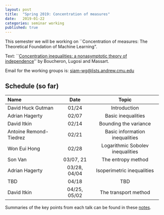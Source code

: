 ```yaml
---
layout: post
title:  "Spring 2019: Concentration of measures"
date:   2019-01-22
categories: seminar working
published: true
---
```

This semester we will be working on ``Concentration of measures: The Theoretical Foundation of Machine Learning".

Text: ``[Concentration inequalities: a nonasymptotic theory of independence](https://www.hse.ru/data/2016/11/24/1113029206/Concentration%20inequalities.pdf)'' by
Boucheron, Lugosi and Massart.

Email for the working groups is: siam-wg@lists.andrew.cmu.edu

## Schedule (so far) ##

| Name				| Date		| Topic					|
|:------------------------------|:-------------:|:-------------------------------------:|
| David Huck Gutman		| 01/24		| Introduction				|
| Adrian Hagerty		| 02/07		| Basic inequalities			|
| David Itkin			| 02/14		| Bounding the variance			|
| Antoine Remond-Tiedrez	| 02/21		| Basic information inequalities	|
| Won Eui Hong			| 02/28		| Logarithmic Sobolev inequalities	|
| Son Van			| 03/07, 21	| The entropy method			|
| Adrian Hagerty		| 03/28, 04/04	| Isoperimetric inequalities		|
| TBD				| 04/18		| TBD					|
| David Itkin			| 04/25, 05/02	| The transport method			|


Summaries of the key points from each talk can be found in these [notes](https://math.cmu.edu/~aremondt/siam-wg/siam-wg-notes-s19.pdf).
